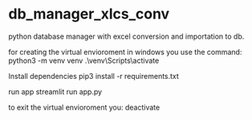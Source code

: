 # db_manager_xlcs_conv
python database manager with excel conversion and importation to db.

for creating the virtual envioroment in windows you use the command:
python3 -m venv venv
.\venv\Scripts\activate

Install dependencies 
pip3 install -r requirements.txt

run app 
streamlit run app.py

to exit the virtual envioroment you:
deactivate

